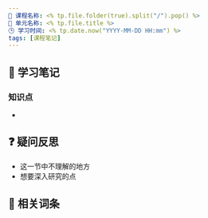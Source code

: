 ```yaml
---
📁 课程名称: <% tp.file.folder(true).split("/").pop() %>
📁 单元名称: <% tp.file.title %>
🕒 学习时间: <% tp.date.now("YYYY-MM-DD HH:mm") %>
tags: [课程笔记]
---
```

## 📝 学习笔记
### 知识点
- 

## ❓ 疑问反思

- 这一节中不理解的地方
- 想要深入研究的点

## 🔗 相关词条